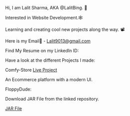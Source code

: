 Hi, I am Lalit Sharma, AKA @LalitBing. 🤠

Interested in Website Development.🕸

Learning and creating cool new projects along the way. 📽

Here is my Email📧 - Lalit9013@gmail.com

Find My Resume on my LinkedIn ID:

[Linkedin Profile]:https://www.linkedin.com/in/lalit-sharma-74959515a/

Have a look at the different Projects I made:

[Tea Station]: https://lalit-tea-station-project.netlify.app/

[Backroads]: https://lalit-backroads.netlify.app/

Comfy-Store [Live Project](https://comfy-store-lalit.netlify.app/)

An Ecommerce platform with a modern UI. 

FloppyDude:

Download JAR File from the linked repository.

[JAR File](https://github.com/LalitBing/FloppyDude/blob/main/FloppyDude.jar)

